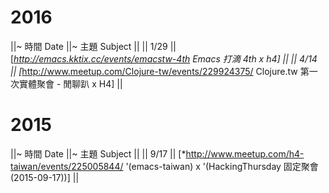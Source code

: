 # 2016

||~ 時間 Date ||~ 主題 Subject ||
|| 1/29 || [*<http://emacs.kktix.cc/events/emacstw-4th>   Emacs 打滴 4th x h4] ||
|| 4/14 || [*<http://www.meetup.com/Clojure-tw/events/229924375/>   Clojure.tw 第一次實體聚會 - 閒聊趴 x H4] ||

# 2015

||~ 時間 Date ||~ 主題 Subject ||
|| 9/17 || [*<http://www.meetup.com/h4-taiwan/events/225005844/>   '(emacs-taiwan)­ x '(HackingThursd­ay 固定聚會 (2015-09-17))] ||